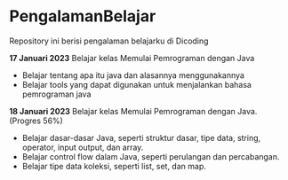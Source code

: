 # PengalamanBelajar
Repository ini berisi pengalaman belajarku di Dicoding

**17 Januari 2023**
Belajar kelas Memulai Pemrograman dengan Java
 * Belajar tentang apa itu java dan alasannya menggunakannya
 * Belajar tools yang dapat digunakan untuk menjalankan bahasa pemrograman java
 
**18 Januari 2023**
Belajar kelas Memulai Pemrograman dengan Java. (Progres 56%)
  * Belajar dasar-dasar Java, seperti struktur dasar, tipe data, string, operator, input output, dan array.
  * Belajar control flow dalam Java, seperti perulangan dan percabangan.
  * Belajar tipe data koleksi, seperti list, set, dan map.
